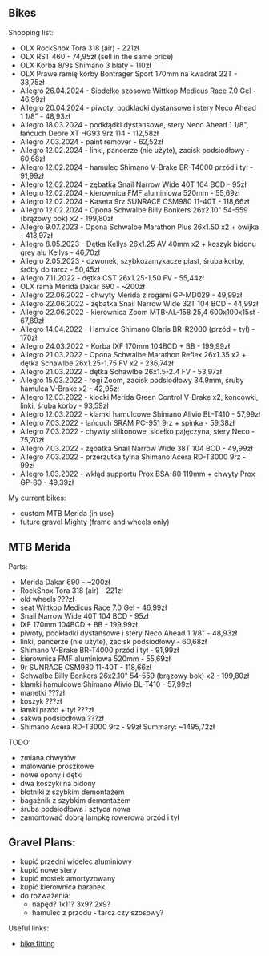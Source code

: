 Bikes
-----
Shopping list:
- OLX RockShox Tora 318 (air) - 221zł
- OLX RST 460 - 74,95zł (sell in the same price)
- OLX Korba 8/9s Shimano 3 blaty - 110zł
- OLX Prawe ramię korby Bontrager Sport 170mm na kwadrat 22T - 33,75zł
- Allegro 26.04.2024 - Siodełko szosowe Wittkop Medicus Race 7.0 Gel - 46,99zł
- Allegro 20.04.2024 - piwoty, podkładki dystansowe i stery Neco Ahead 1 1/8" - 48,93zł
- Allegro 18.03.2024 - podkłądki dystansowe, stery Neco Ahead 1 1/8", łańcuch Deore XT HG93 9rz 114 - 112,58zł
- Allegro 7.03.2024 - paint remover - 62,52zł
- Allegro 12.02.2024 - linki, pancerze (nie użyte), zacisk podsiodłowy - 60,68zł
- Allegro 12.02.2024 - hamulec Shimano V-Brake BR-T4000 przód i tył - 91,99zł
- Allegro 12.02.2024 - zębatka Snail Narrow Wide 40T 104 BCD - 95zł
- Allegro 12.02.2024 - kierownica FMF aluminiowa 520mm - 55,69zł
- Allegro 12.02.2024 - Kaseta 9rz SUNRACE CSM980 11-40T - 118,66zł
- Allegro 12.02.2024 - Opona Schwalbe Billy Bonkers 26x2.10" 54-559 (brązowy bok) x2 - 199,80zł
- Allegro 9.07.2023 - Opona Schwalbe Marathon Plus 26x1.50 x2 + owijka - 418,97zł
- Allegro 8.05.2023 - Dętka Kellys 26x1.25 AV 40mm x2 + koszyk bidonu grey alu Kellys - 46,70zł
- Allegro 2.05.2023 - dzwonek, szybkozamykacze piast, śruba korby, śróby do tarcz - 50,45zł
- Allegro 7.11.2022 - dętka CST 26x1.25-1.50 FV - 55,44zł
- OLX rama Merida Dakar 690 - ~200zł
- Allegro 22.06.2022 - chwyty Merida z rogami GP-MD029 - 49,99zł
- Allegro 22.06.2022 - zębatka Snail Narrow Wide 32T 104 BCD - 44,99zł
- Allegro 22.06.2022 - kierownica Zoom MTB-AL-158 25,4 600x100x15st - 67,89zł
- Allegro 14.04.2022 - Hamulce Shimano Claris BR-R2000 (przód + tył) - 170zł
- Allegro 24.03.2022 - Korba IXF 170mm 104BCD + BB - 199,99zł
- Allegro 21.03.2022 - Opona Schwalbe Marathon Reflex 26x1.35 x2 + dętka Schawlbe 26x1.25-1.75 FV x2 - 236,74zł
- Allegro 21.03.2022 - dętka Schawlbe 26x1.5-2.4 FV - 53,97zł
- Allegro 15.03.2022 - rogi Zoom, zacisk podsiodłowy 34.9mm, śruby hamulca V-Brake x2 - 42,95zł
- Allegro 12.03.2022 - klocki Merida Green Control V-Brake x2, końcówki, linki, śruba korby - 93,59zł
- Allegro 12.03.2022 - klamki hamulcowe Shimano Alivio BL-T410 - 57,99zł
- Allegro 7.03.2022 - łańcuch SRAM PC-951 9rz + spinka - 59,38zł
- Allegro 7.03.2022 - chywty silikonowe, sidełko pajęczyna, stery Neco - 75,70zł
- Allegro 7.03.2022 - zębatka Snail Narrow Wide 38T 104 BCD - 49,99zł
- Allegro 7.03.2022 - przerzutka tylna Shimano Acera RD-T3000 9rz - 99zł
- Allegro 1.03.2022 - wkłąd supportu Prox BSA-80 119mm + chwyty Prox GP-80 - 49,39zł

My current bikes:
- custom MTB Merida (in use)
- future gravel Mighty (frame and wheels only)

MTB Merida
----------
Parts: 
- Merida Dakar 690 - ~200zł
- RockShox Tora 318 (air) - 221zł
- old wheels ???zł
- seat Wittkop Medicus Race 7.0 Gel - 46,99zł
- Snail Narrow Wide 40T 104 BCD - 95zł
- IXF 170mm 104BCD + BB - 199,99zł
- piwoty, podkładki dystansowe i stery Neco Ahead 1 1/8" - 48,93zł
- linki, pancerze (nie użyte), zacisk podsiodłowy - 60,68zł
- Shimano V-Brake BR-T4000 przód i tył - 91,99zł
- kierownica FMF aluminiowa 520mm - 55,69zł
- 9r SUNRACE CSM980 11-40T - 118,66zł
- Schwalbe Billy Bonkers 26x2.10" 54-559 (brązowy bok) x2 - 199,80zł
- klamki hamulcowe Shimano Alivio BL-T410 - 57,99zł
- manetki ???zł
- koszyk ???zł
- lamki przód + tył ???zł
- sakwa podsiodłowa  ???zł
- Shimano Acera RD-T3000 9rz - 99zł
Summary: ~1495,72zł

TODO:
- zmiana chwytów
- malowanie proszkowe
- nowe opony i dętki
- dwa koszyki na bidony
- błotniki z szybkim demontażem
- bagażnik z szybkim demontażem
- śruba podsiodłowa i sztyca nowa
- zamontować dobrą lampkę rowerową przód i tył

Gravel Plans:
-------------
- kupić przedni widelec aluminiowy
- kupić nowe stery
- kupić mostek amortyzowany
- kupić kierownica baranek
- do rozważenia:
  - napęd? 1x11? 3x9? 2x9?
  - hamulec z przodu - tarcz czy szosowy? 

Useful links:
- [bike fitting](https://www.youtube.com/watch?v=zMcUjud7tU8)
